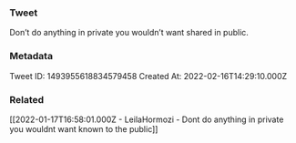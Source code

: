 ### Tweet
Don’t do anything in private you wouldn’t want shared in public.

### Metadata
Tweet ID: 1493955618834579458
Created At: 2022-02-16T14:29:10.000Z

### Related
[[2022-01-17T16:58:01.000Z - LeilaHormozi - Dont do anything in private you wouldnt want known to the public]]

